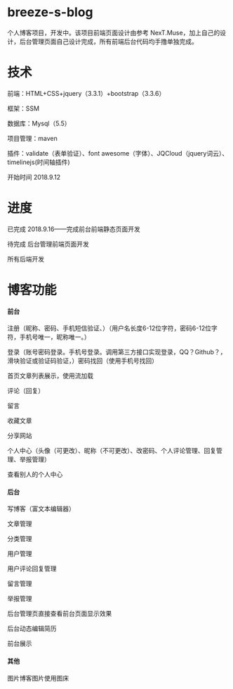 # breeze-s-blog
个人博客项目，开发中。该项目前端页面设计由参考 NexT.Muse，加上自己的设计，后台管理页面自己设计完成，所有前端后台代码均手撸单独完成。

# 技术
前端：HTML+CSS+jquery（3.3.1）+bootstrap（3.3.6）

框架：SSM

数据库：Mysql（5.5）

项目管理：maven

插件：validate（表单验证）、font awesome（字体）、JQCloud（jquery词云）、timelinejs(时间轴插件)

开始时间
2018.9.12

# 进度
已完成
2018.9.16——完成前台前端静态页面开发

待完成
后台管理前端页面开发

所有后端开发

# 博客功能
#### 前台
注册（昵称、密码、手机短信验证、）（用户名长度6-12位字符，密码6-12位字符，手机号唯一，昵称唯一。）

登录（账号密码登录。手机号登录。调用第三方接口实现登录，QQ？Github？，滑块验证或验证码验证，）密码找回（使用手机号找回）

首页文章列表展示，使用流加载

评论（回复）

留言

收藏文章

分享网站

个人中心（头像（可更改）、昵称（不可更改）、改密码、个人评论管理、回复管理、举报管理）

查看别人的个人中心

#### 后台
写博客（富文本编辑器）

文章管理

分类管理

用户管理

用户评论回复管理

留言管理

举报管理

后台管理页直接查看前台页面显示效果

后台动态编辑简历

前台展示

#### 其他
图片博客图片使用图床
